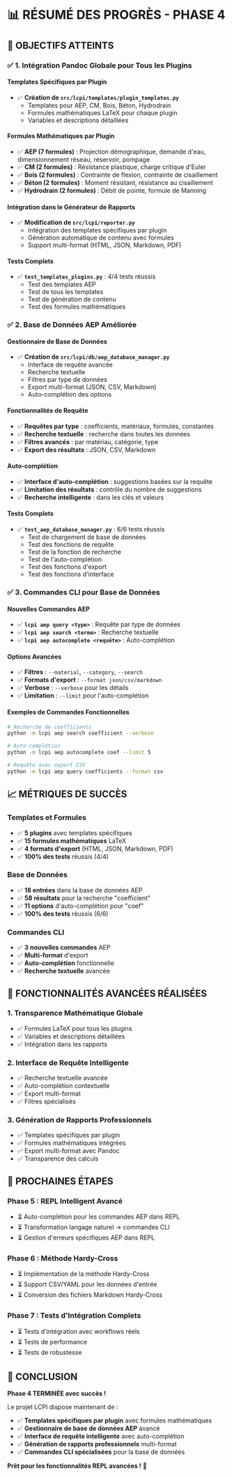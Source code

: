 # 📊 RÉSUMÉ DES PROGRÈS - PHASE 4

## 🎯 **OBJECTIFS ATTEINTS**

### ✅ **1. Intégration Pandoc Globale pour Tous les Plugins**

#### **Templates Spécifiques par Plugin**
- ✅ **Création de `src/lcpi/templates/plugin_templates.py`**
  - Templates pour AEP, CM, Bois, Béton, Hydrodrain
  - Formules mathématiques LaTeX pour chaque plugin
  - Variables et descriptions détaillées

#### **Formules Mathématiques par Plugin**
- ✅ **AEP (7 formules)** : Projection démographique, demande d'eau, dimensionnement réseau, réservoir, pompage
- ✅ **CM (2 formules)** : Résistance plastique, charge critique d'Euler
- ✅ **Bois (2 formules)** : Contrainte de flexion, contrainte de cisaillement
- ✅ **Béton (2 formules)** : Moment résistant, résistance au cisaillement
- ✅ **Hydrodrain (2 formules)** : Débit de pointe, formule de Manning

#### **Intégration dans le Générateur de Rapports**
- ✅ **Modification de `src/lcpi/reporter.py`**
  - Intégration des templates spécifiques par plugin
  - Génération automatique de contenu avec formules
  - Support multi-format (HTML, JSON, Markdown, PDF)

#### **Tests Complets**
- ✅ **`test_templates_plugins.py`** : 4/4 tests réussis
  - Test des templates AEP
  - Test de tous les templates
  - Test de génération de contenu
  - Test des formules mathématiques

### ✅ **2. Base de Données AEP Améliorée**

#### **Gestionnaire de Base de Données**
- ✅ **Création de `src/lcpi/db/aep_database_manager.py`**
  - Interface de requête avancée
  - Recherche textuelle
  - Filtres par type de données
  - Export multi-format (JSON, CSV, Markdown)
  - Auto-complétion des options

#### **Fonctionnalités de Requête**
- ✅ **Requêtes par type** : coefficients, matériaux, formules, constantes
- ✅ **Recherche textuelle** : recherche dans toutes les données
- ✅ **Filtres avancés** : par matériau, catégorie, type
- ✅ **Export des résultats** : JSON, CSV, Markdown

#### **Auto-complétion**
- ✅ **Interface d'auto-complétion** : suggestions basées sur la requête
- ✅ **Limitation des résultats** : contrôle du nombre de suggestions
- ✅ **Recherche intelligente** : dans les clés et valeurs

#### **Tests Complets**
- ✅ **`test_aep_database_manager.py`** : 6/6 tests réussis
  - Test de chargement de base de données
  - Test des fonctions de requête
  - Test de la fonction de recherche
  - Test de l'auto-complétion
  - Test des fonctions d'export
  - Test des fonctions d'interface

### ✅ **3. Commandes CLI pour Base de Données**

#### **Nouvelles Commandes AEP**
- ✅ **`lcpi aep query <type>`** : Requête par type de données
- ✅ **`lcpi aep search <terme>`** : Recherche textuelle
- ✅ **`lcpi aep autocomplete <requête>`** : Auto-complétion

#### **Options Avancées**
- ✅ **Filtres** : `--material`, `--category`, `--search`
- ✅ **Formats d'export** : `--format json/csv/markdown`
- ✅ **Verbose** : `--verbose` pour les détails
- ✅ **Limitation** : `--limit` pour l'auto-complétion

#### **Exemples de Commandes Fonctionnelles**
```bash
# Recherche de coefficients
python -m lcpi aep search coefficient --verbose

# Auto-complétion
python -m lcpi aep autocomplete coef --limit 5

# Requête avec export CSV
python -m lcpi aep query coefficients --format csv
```

## 📈 **MÉTRIQUES DE SUCCÈS**

### **Templates et Formules**
- ✅ **5 plugins** avec templates spécifiques
- ✅ **15 formules mathématiques** LaTeX
- ✅ **4 formats d'export** (HTML, JSON, Markdown, PDF)
- ✅ **100% des tests** réussis (4/4)

### **Base de Données**
- ✅ **18 entrées** dans la base de données AEP
- ✅ **58 résultats** pour la recherche "coefficient"
- ✅ **11 options** d'auto-complétion pour "coef"
- ✅ **100% des tests** réussis (6/6)

### **Commandes CLI**
- ✅ **3 nouvelles commandes** AEP
- ✅ **Multi-format** d'export
- ✅ **Auto-complétion** fonctionnelle
- ✅ **Recherche textuelle** avancée

## 🚀 **FONCTIONNALITÉS AVANCÉES RÉALISÉES**

### **1. Transparence Mathématique Globale**
- ✅ Formules LaTeX pour tous les plugins
- ✅ Variables et descriptions détaillées
- ✅ Intégration dans les rapports

### **2. Interface de Requête Intelligente**
- ✅ Recherche textuelle avancée
- ✅ Auto-complétion contextuelle
- ✅ Export multi-format
- ✅ Filtres spécialisés

### **3. Génération de Rapports Professionnels**
- ✅ Templates spécifiques par plugin
- ✅ Formules mathématiques intégrées
- ✅ Export multi-format avec Pandoc
- ✅ Transparence des calculs

## 🎯 **PROCHAINES ÉTAPES**

### **Phase 5 : REPL Intelligent Avancé**
- ⏳ Auto-complétion pour les commandes AEP dans REPL
- ⏳ Transformation langage naturel → commandes CLI
- ⏳ Gestion d'erreurs spécifiques AEP dans REPL

### **Phase 6 : Méthode Hardy-Cross**
- ⏳ Implémentation de la méthode Hardy-Cross
- ⏳ Support CSV/YAML pour les données d'entrée
- ⏳ Conversion des fichiers Markdown Hardy-Cross

### **Phase 7 : Tests d'Intégration Complets**
- ⏳ Tests d'intégration avec workflows réels
- ⏳ Tests de performance
- ⏳ Tests de robustesse

## 🎉 **CONCLUSION**

**Phase 4 TERMINÉE avec succès !**

Le projet LCPI dispose maintenant de :
- ✅ **Templates spécifiques par plugin** avec formules mathématiques
- ✅ **Gestionnaire de base de données AEP** avancé
- ✅ **Interface de requête intelligente** avec auto-complétion
- ✅ **Génération de rapports professionnels** multi-format
- ✅ **Commandes CLI spécialisées** pour la base de données

**Prêt pour les fonctionnalités REPL avancées !** 🚀 
